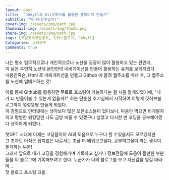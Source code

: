 ```yaml
---
layout: post
title:  "Jekyll과 Git깃허브를 활용한 홈페이지 만들기"
subtitle: "야너두할수있어!"
cover-img: /assets/img/path.jpg
thumbnail-img: /assets/img/thumb.png
share-img: /assets/img/path.jpg
tags: [코알못의코딩공부, 깃허브블로그, Jekyll]
Categories: 코딩공부
comments: true
---
```

나는 평소 업무적으로나 개인적으로나 노션을 굉장히 많이 활용하고 있는 편인데, <br>
이 날은 우연히 노션에 본인만의 네비게이션을 만들어 활용하는 유저를 보게되었다.<br>
내용인즉슨, Html 로 네비게이션을 만들고 Github 에 올려 웹주소를 따낸 후, 그 웹주소를 노션에 임베드하는 것! <br>

이를 통해 Github를 활용하면 무료로 호스팅이 가능하다는 걸 처음 알게되었기에, 
"내가 더 만들어볼 수 있는게 없을까?" 하는 단순한 호기심에서 시작하여 이렇게 깃허브블로그까지 얼렁뚱땅 만들게 되었다.  <br> 
이 경험으로 인터넷에는 생각보다 많은 오픈소스들이 있다보니,
마음만 먹으면 비개발자이고 평범한 워킹맘인 나도 금방 배울 수 있겠구나 싶었고 다시한 번 코딩을 공부해야겠다 생각하게 되었다. <br> 

챗GPT 시대에 이제는 코딩쯤이야 AI의 도움으로 누구나 할 수있을지도 모르겠지만 <br>
그 조차도 아직은 쉽지않은 나로서는 조금 더 배워보고싶다, 공부하고싶다 라는 생각이 들게하는 부분! <br>
그래서 앞으로 내가 코딩을 경험해가며 기록하고 싶거나 정보전달에 도움이 될만한 부분들을 이 블로그에 기록해보려고 한다. 
누군가가 나의 블로그를 보고 자신감을 얻길 바라며....  <br>
첫 블로그 포스팅 끄읕. <br>

